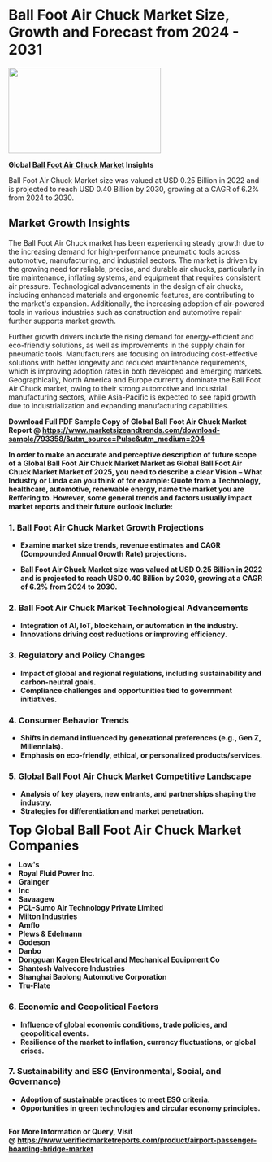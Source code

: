 <H1>Ball Foot Air Chuck Market Size, Growth and Forecast from 2024 - 2031</H1><img class="aligncenter size-medium wp-image-584254" src="https://thirdeyenews.in/wp-content/uploads/2024/09/Global-Market-Research-300x168.jpeg" alt="" width="300" height="168" /><p><strong>Global&nbsp;<a href="https://www.marketsizeandtrends.com/download-sample/793358/&amp;utm_source=Pulse&amp;utm_medium=204">Ball Foot Air Chuck Market</a> Insights</strong></p><p>Ball Foot Air Chuck Market size was valued at USD 0.25 Billion in 2022 and is projected to reach USD 0.40 Billion by 2030, growing at a CAGR of 6.2% from 2024 to 2030.</p><p><h2>Market Growth Insights</h2> <p>The Ball Foot Air Chuck market has been experiencing steady growth due to the increasing demand for high-performance pneumatic tools across automotive, manufacturing, and industrial sectors. The market is driven by the growing need for reliable, precise, and durable air chucks, particularly in tire maintenance, inflating systems, and equipment that requires consistent air pressure. Technological advancements in the design of air chucks, including enhanced materials and ergonomic features, are contributing to the market's expansion. Additionally, the increasing adoption of air-powered tools in various industries such as construction and automotive repair further supports market growth.</p> <p><strong></strong></p> <p>Further growth drivers include the rising demand for energy-efficient and eco-friendly solutions, as well as improvements in the supply chain for pneumatic tools. Manufacturers are focusing on introducing cost-effective solutions with better longevity and reduced maintenance requirements, which is improving adoption rates in both developed and emerging markets. Geographically, North America and Europe currently dominate the Ball Foot Air Chuck market, owing to their strong automotive and industrial manufacturing sectors, while Asia-Pacific is expected to see rapid growth due to industrialization and expanding manufacturing capabilities.</p> <p><strong></p><p><span class=""><strong>Download Full PDF Sample Copy of Global Ball Foot Air Chuck Market Report</strong> @ <a href="https://www.marketsizeandtrends.com/download-sample/793358/&amp;utm_source=Pulse&amp;utm_medium=204" target="_blank">https://www.marketsizeandtrends.com/download-sample/793358/&amp;utm_source=Pulse&amp;utm_medium=204</a></span></p><p>In order to make an accurate and perceptive description of future scope of a Global&nbsp;Ball Foot Air Chuck Market Market as Global&nbsp;Ball Foot Air Chuck Market Market of 2025, you need to describe a clear Vision &ndash; What Industry or Linda can you think of for example: Quote from a Technology, healthcare, automotive, renewable energy, name the market you are Reffering to. However, some general trends and factors usually impact market reports and their future outlook include:</p><h3>1.&nbsp;<strong>Ball Foot Air Chuck Market Growth Projections</strong></h3><ul><li>Examine market size trends, revenue estimates and CAGR (Compounded Annual Growth Rate) projections.</li><li><p>Ball Foot Air Chuck Market size was valued at USD 0.25 Billion in 2022 and is projected to reach USD 0.40 Billion by 2030, growing at a CAGR of 6.2% from 2024 to 2030.</p></li></ul><h3>2.&nbsp;<strong>Ball Foot Air Chuck Market Technological Advancements</strong></h3><ul><li>Integration of AI, IoT, blockchain, or automation in the industry.</li><li>Innovations driving cost reductions or improving efficiency.</li></ul><h3>3.&nbsp;<strong>Regulatory and Policy Changes</strong></h3><ul><li>Impact of global and regional regulations, including sustainability and carbon-neutral goals.</li><li>Compliance challenges and opportunities tied to government initiatives.</li></ul><h3>4.&nbsp;<strong>Consumer Behavior Trends</strong></h3><ul><li>Shifts in demand influenced by generational preferences (e.g., Gen Z, Millennials).</li><li>Emphasis on eco-friendly, ethical, or personalized products/services.</li></ul><h3>5.&nbsp;<strong>Global Ball Foot Air Chuck Market Competitive Landscape</strong></h3><ul><li>Analysis of key players, new entrants, and partnerships shaping the industry.</li><li>Strategies for differentiation and market penetration.</li></ul><p data-pm-slice="1 1 []"><span style="color: inherit; font-family: inherit; font-size: 25px;">Top Global Ball Foot Air Chuck Market Companies</span></p><div class="" data-test-id=""><p><li>Low's</li><li> Royal Fluid Power Inc.</li><li> Grainger</li><li> Inc</li><li> Savaagew</li><li> PCL-Sumo Air Technology Private Limited</li><li> Milton Industries</li><li> Amflo</li><li> Plews & Edelmann</li><li> Godeson</li><li> Danbo</li><li> Dongguan Kagen Electrical and Mechanical Equipment Co</li><li> Shantosh Valvecore Industries</li><li> Shanghai Baolong Automotive Corporation</li><li> Tru-Flate</li></p></div><h3>6.&nbsp;<strong>Economic and Geopolitical Factors</strong></h3><ul><li>Influence of global economic conditions, trade policies, and geopolitical events.</li><li>Resilience of the market to inflation, currency fluctuations, or global crises.</li></ul><h3>7.&nbsp;<strong>Sustainability and ESG (Environmental, Social, and Governance)</strong></h3><ul><li>Adoption of sustainable practices to meet ESG criteria.</li><li>Opportunities in green technologies and circular economy principles.</li></ul><h2><strong style="font-size: 14px;">For More Information or Query, Visit @&nbsp;</strong><a style="background-color: #ffffff; font-size: 14px;" href="https://www.marketsizeandtrends.com/report/ball-foot-air-chuck-market/" target="_blank">https://www.verifiedmarketreports.com/product/airport-passenger-boarding-bridge-market</a></h2>
